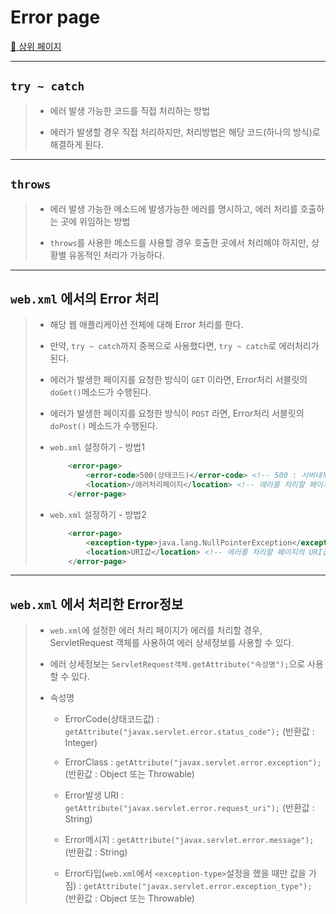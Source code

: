 # Error page

[:camel: 상위 페이지](https://github.com/Chocobe/JSP_practice/tree/master/edu)

---

## ``try ~ catch``
>
>	* 에러 발생 가능한 코드를 직접 처리하는 방법
>
>	* 에러가 발생할 경우 직접 처리하지만, 처리방법은 해당 코드(하나의 방식)로 해결하게 된다.

---

## ``throws``
>
>	* 에러 발생 가능한 메소드에 발생가능한 에러를 명시하고, 에러 처리를 호출하는 곳에 위임하는 방법
>
>	* ``throws``를 사용한 메소드를 사용할 경우 호출한 곳에서 처리해야 하지만, 상황별 유동적인 처리가 가능하다.

---

## ``web.xml`` 에서의 Error 처리
>
>	* 해당 웹 애플리케이션 전체에 대해 Error 처리를 한다.
>
>	* 만약, ``try ~ catch``까지 중복으로 사용했다면, ``try ~ catch``로 에러처리가 된다.
>
>	* 에러가 발생한 페이지를 요청한 방식이 ``GET`` 이라면, Error처리 서블릿의 ``doGet()``메소드가 수행된다.
>
>	* 에러가 발생한 페이지를 요청한 방식이 ``POST`` 라면, Error처리 서블릿의 ``doPost()`` 메소드가 수행된다.
>
>	* ``web.xml`` 설정하기 - 방법1
>
>		```xml
>			<error-page>
>				<error-code>500(상태코드)</error-code> <!-- 500 : 서버내부 프로그램 에러 -->
>				<location>/에러처리페이지</location> <!-- 에러를 처리할 페이지의 URI값 -->
>			</error-page>
>		```
>
>	* ``web.xml`` 설정하기 - 방법2
>
>		```xml
>			<error-page>
>				<exception-type>java.lang.NullPointerException</exception-type> <!-- 에러 클래스 -->
>				<location>URI값</location> <!-- 에러를 처리할 페이지의 URI값 -->
>			</error-page>
>		```

---

## ``web.xml`` 에서 처리한 Error정보
>
>	* ``web.xml``에 설정한 에러 처리 페이지가 에러를 처리할 경우, ServletRequest 객체를 사용하여 에러 상세정보를 사용할 수 있다.
>
>	* 에러 상세정보는 ``ServletRequest객체.getAttribute("속성명");``으로 사용할 수 있다.
>
>	* 속성명
>
>		* ErrorCode(상태코드값) : ``getAttribute("javax.servlet.error.status_code");`` (반환값 : Integer)
>
>		* ErrorClass : ``getAttribute("javax.servlet.error.exception");`` (반환값 : Object 또는 Throwable)
>
>		* Error발생 URI : ``getAttribute("javax.servlet.error.request_uri");`` (반환값 : String)
>
>		* Error메시지 : ``getAttribute("javax.servlet.error.message");`` (반환값 : String)
>
>		* Error타입(``web.xml``에서 ``<exception-type>``설정을 했을 때만 값을 가짐) : ``getAttribute("javax.servlet.error.exception_type");`` (반환값 : Object 또는 Throwable)